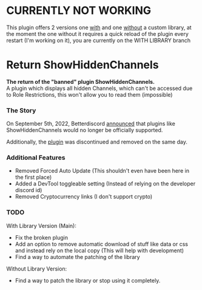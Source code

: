 # CURRENTLY NOT WORKING
This plugin offers 2 versions one [with](https://github.com/JustOptimize/return-ShowHiddenChannels/tree/With-Library) and one [without](https://github.com/JustOptimize/return-ShowHiddenChannels) a custom library, at the moment the one without it requires a quick reload of the plugin every restart (I'm working on it), you are currently on the WITH LIBRARY branch

# Return ShowHiddenChannels
<p align="left">
    <b>The return of the "banned" plugin ShowHiddenChannels.</b><br>
    A plugin which displays all hidden Channels, which can't be accessed due to Role Restrictions, this won't allow you to read them (impossible)
</p>

### The Story

On September 5th, 2022, Betterdiscord [announced](https://discord.com/channels/86004744966914048/178208945410801665/1016268576283426866) that plugins like ShowHiddenChannels would no longer be officially supported.

Additionally, the [plugin](https://github.com/mwittrien/BetterDiscordAddons/tree/master/Plugins/ShowHiddenChannels) was discontinued and removed on the same day.

### Additional Features

- Removed Forced Auto Update (This shouldn't even have been here in the first place)
- Added a DevTool toggleable setting (Instead of relying on the developer discord id)
- Removed Cryptocurrency links (I don't support crypto)

### TODO

With Library Version (Main):
- Fix the broken plugin
- Add an option to remove automatic download of stuff like data or css and instead rely on the local copy (This will help with development)
- Find a way to automate the patching of the library

Without Library Version:
- Find a way to patch the library or stop using it completely.
